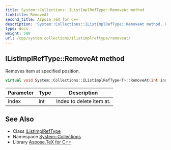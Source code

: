 ```yaml
---
title: System::Collections::IListImplRefType::RemoveAt method
linktitle: RemoveAt
second_title: Aspose.TeX for C++
description: 'System::Collections::IListImplRefType::RemoveAt method. Removes item at specified position in C++.'
type: docs
weight: 500
url: /cpp/system.collections/ilistimplreftype/removeat/
---
```

## IListImplRefType::RemoveAt method


Removes item at specified position.

```cpp
virtual void System::Collections::IListImplRefType<T>::RemoveAt(int index) override
```


| Parameter | Type | Description |
| --- | --- | --- |
| index | int | Index to delete item at. |

## See Also

* Class [IListImplRefType](../)
* Namespace [System::Collections](../../)
* Library [Aspose.TeX for C++](../../../)
